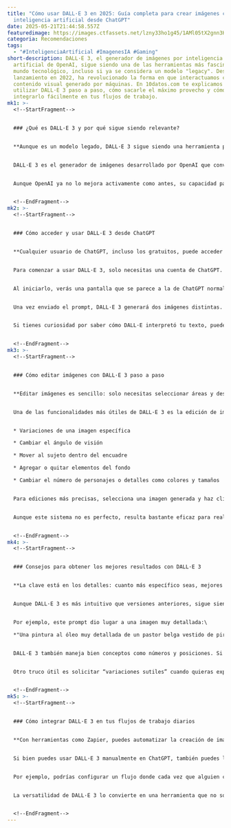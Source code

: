 ```yaml
---
title: "Cómo usar DALL·E 3 en 2025: Guía completa para crear imágenes con
  inteligencia artificial desde ChatGPT"
date: 2025-05-21T21:44:58.557Z
featuredimage: https://images.ctfassets.net/lzny33ho1g45/1AMl05tX2gnn3HJkw3WK9n/9c75658b75948096e11c84efb29d930c/OpenAI_-_new_green.jpg?w=1520&fm=avif&q=31&fit=thumb&h=760
categoria: Recomendaciones
tags:
  - "#InteligenciaArtificial #ImagenesIA #Gaming"
short-description: DALL·E 3, el generador de imágenes por inteligencia
  artificial de OpenAI, sigue siendo una de las herramientas más fascinantes del
  mundo tecnológico, incluso si ya se considera un modelo "legacy". Desde su
  lanzamiento en 2022, ha revolucionado la forma en que interactuamos con
  contenido visual generado por máquinas. En 10datos.com te explicamos cómo
  utilizar DALL·E 3 paso a paso, cómo sacarle el máximo provecho y cómo
  integrarlo fácilmente en tus flujos de trabajo.
mk1: >-
  <!--StartFragment-->


  ### ¿Qué es DALL·E 3 y por qué sigue siendo relevante?


  **Aunque es un modelo legado, DALL·E 3 sigue siendo una herramienta poderosa para la generación de imágenes artísticas.**


  DALL·E 3 es el generador de imágenes desarrollado por OpenAI que convirtió la inteligencia artificial creativa en una herramienta accesible para millones de personas. A pesar de que la atención ahora está centrada en GPT-4o y modelos más recientes, DALL·E 3 sigue disponible como un GPT personalizado dentro de ChatGPT, lo que significa que aún puedes usarlo para crear imágenes impresionantes a partir de simples textos.


  Aunque OpenAI ya no lo mejora activamente como antes, su capacidad para generar obras artísticas, ilustraciones detalladas y conceptos visuales únicos lo mantiene vigente. Si eres diseñador, creador de contenido, educador o simplemente alguien curioso, DALL·E 3 sigue siendo una opción más que válida para experimentar con la creatividad digital.


  <!--EndFragment-->
mk2: >-
  <!--StartFragment-->


  ### Cómo acceder y usar DALL·E 3 desde ChatGPT


  **Cualquier usuario de ChatGPT, incluso los gratuitos, puede acceder fácilmente a DALL·E 3.**


  Para comenzar a usar DALL·E 3, solo necesitas una cuenta de ChatGPT. Desde la interfaz principal, haz clic en "Explorar GPTs" en la barra lateral. Allí podrás encontrar DALL·E 3 como una opción entre los GPTs personalizados.


  Al iniciarlo, verás una pantalla que se parece a la de ChatGPT normal, pero adaptada para la creación de imágenes. Puedes escribir cualquier texto como prompt, por ejemplo: *“Un perro salchicha surfeando una ola gigante al atardecer en estilo de pintura japonesa”*. También puedes elegir el formato de la imagen modificando la relación de aspecto (cuadrado, retrato o paisaje).


  Una vez enviado el prompt, DALL·E 3 generará dos imágenes distintas. Para descargarlas, solo necesitas pasar el cursor sobre la imagen deseada y hacer clic en el ícono de descarga en la esquina superior derecha.


  Si tienes curiosidad por saber cómo DALL·E interpretó tu texto, puedes hacer clic en la imagen y luego en el botón de información (i) para ver el prompt exacto que utilizó.


  <!--EndFragment-->
mk3: >-
  <!--StartFragment-->


  ### Cómo editar imágenes con DALL·E 3 paso a paso


  **Editar imágenes es sencillo: solo necesitas seleccionar áreas y describir lo que quieres cambiar.**


  Una de las funcionalidades más útiles de DALL·E 3 es la edición de imágenes. Aunque no edita directamente como lo haría un software de diseño tradicional, puedes solicitar cambios escribiendo comandos en lenguaje natural. Por ejemplo, puedes pedir:


  * Variaciones de una imagen específica

  * Cambiar el ángulo de visión

  * Mover al sujeto dentro del encuadre

  * Agregar o quitar elementos del fondo

  * Cambiar el número de personajes o detalles como colores y tamaños


  Para ediciones más precisas, selecciona una imagen generada y haz clic en la herramienta “Seleccionar” (Select) en la barra superior. Luego pinta con el pincel el área que deseas modificar y escribe tu nuevo prompt en el panel lateral. DALL·E se encargará de generar una nueva versión modificada según tus indicaciones.


  Aunque este sistema no es perfecto, resulta bastante eficaz para realizar ajustes rápidos sin necesidad de usar herramientas de edición profesionales.


  <!--EndFragment-->
mk4: >-
  <!--StartFragment-->


  ### Consejos para obtener los mejores resultados con DALL·E 3


  **La clave está en los detalles: cuanto más específico seas, mejores imágenes obtendrás.**


  Aunque DALL·E 3 es más intuitivo que versiones anteriores, sigue siendo esencial formular buenos prompts. Si deseas una imagen específica, añade todos los detalles posibles: estilo artístico, iluminación, ambiente, emociones, colores, posiciones, y número de elementos.


  Por ejemplo, este prompt dio lugar a una imagen muy detallada:\

  *"Una pintura al óleo muy detallada de un pastor belga vestido de pirata, capitaneando su barco en medio de una batalla marítima. Lleva un sombrero de tres picos y sostiene una pistola mientras ladra órdenes a su tripulación. El mar está agitado, llueve intensamente, todo es caótico. Colores oscuros y melancólicos. Nos preguntamos si sobrevivirá."*


  DALL·E 3 también maneja bien conceptos como números y posiciones. Si le pides "tres gatos en la esquina inferior izquierda", es muy probable que lo entienda correctamente.


  Otro truco útil es solicitar “variaciones sutiles” cuando quieras explorar cambios leves sobre una imagen ya generada. Esto evita que el sistema altere drásticamente lo que ya te gustaba.


  <!--EndFragment-->
mk5: >-
  <!--StartFragment-->


  ### Cómo integrar DALL·E 3 en tus flujos de trabajo diarios


  **Con herramientas como Zapier, puedes automatizar la creación de imágenes directamente desde otras apps.**


  Si bien puedes usar DALL·E 3 manualmente en ChatGPT, también puedes llevar tu productividad al siguiente nivel automatizando tareas con herramientas como Zapier. Esto permite generar imágenes automáticamente según lo que suceda en otras aplicaciones que ya usas, como formularios, correos electrónicos o plataformas de redes sociales.


  Por ejemplo, podrías configurar un flujo donde cada vez que alguien complete un formulario de tu sitio, se genere una imagen basada en las respuestas y se guarde en tu Google Drive o se publique en redes sociales.


  La versatilidad de DALL·E 3 lo convierte en una herramienta que no solo sirve para explorar la creatividad, sino también para integrarse en procesos profesionales y de marketing.


  <!--EndFragment-->
---
```

